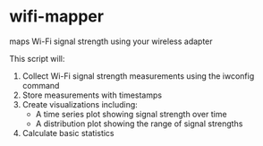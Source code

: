 # wifi-mapper
maps Wi-Fi signal strength using your wireless adapter


This script will:

1. Collect Wi-Fi signal strength measurements using the iwconfig command
2. Store measurements with timestamps
3. Create visualizations including:
    - A time series plot showing signal strength over time
    - A distribution plot showing the range of signal strengths
4. Calculate basic statistics